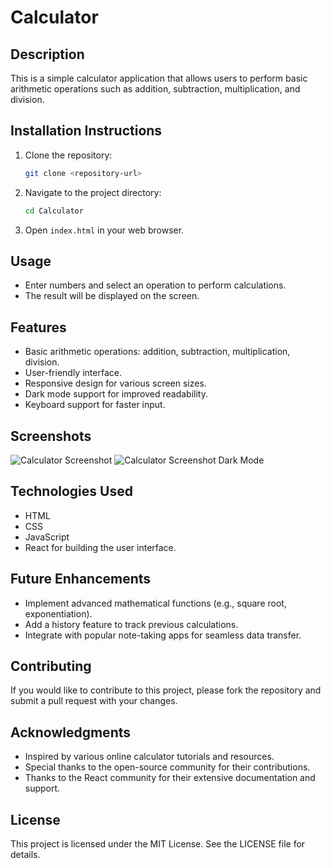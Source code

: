 # Calculator

## Description
This is a simple calculator application that allows users to perform basic arithmetic operations such as addition, subtraction, multiplication, and division.

## Installation Instructions
1. Clone the repository:
   ```bash
   git clone <repository-url>
   ```
2. Navigate to the project directory:
   ```bash
   cd Calculator
   ```
3. Open `index.html` in your web browser.

## Usage
- Enter numbers and select an operation to perform calculations.
- The result will be displayed on the screen.

## Features
- Basic arithmetic operations: addition, subtraction, multiplication, division.
- User-friendly interface.
- Responsive design for various screen sizes.
- Dark mode support for improved readability.
- Keyboard support for faster input.

## Screenshots
![Calculator Screenshot](path/to/screenshot.png)
![Calculator Screenshot Dark Mode](path/to/screenshot-dark-mode.png)

## Technologies Used
- HTML
- CSS
- JavaScript
- React for building the user interface.

## Future Enhancements
- Implement advanced mathematical functions (e.g., square root, exponentiation).
- Add a history feature to track previous calculations.
- Integrate with popular note-taking apps for seamless data transfer.

## Contributing
If you would like to contribute to this project, please fork the repository and submit a pull request with your changes.

## Acknowledgments
- Inspired by various online calculator tutorials and resources.
- Special thanks to the open-source community for their contributions.
- Thanks to the React community for their extensive documentation and support.

## License
This project is licensed under the MIT License. See the LICENSE file for details.
